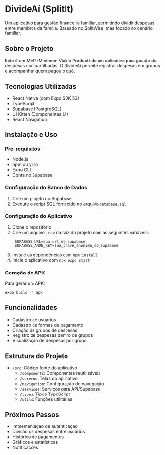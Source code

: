 # DivideAí (SplitIt)

Um aplicativo para gestão financeira familiar, permitindo dividir despesas entre membros da família. 
Baseado no SplitWise, mas focado no cenário familiar.

## Sobre o Projeto

Este é um MVP (Minimum Viable Product) de um aplicativo para gestão de despesas compartilhadas. 
O DivideAí permite registrar despesas em grupos e acompanhar quem pagou o quê.

## Tecnologias Utilizadas

- React Native (com Expo SDK 53)
- TypeScript
- Supabase (PostgreSQL)
- UI Kitten (Componentes UI)
- React Navigation

## Instalação e Uso

### Pré-requisitos

- Node.js
- npm ou yarn
- Expo CLI
- Conta no Supabase

### Configuração do Banco de Dados

1. Crie um projeto no Supabase
2. Execute o script SQL fornecido no arquivo `database.sql`

### Configuração do Aplicativo

1. Clone o repositório
2. Crie um arquivo `.env` na raiz do projeto com as seguintes variáveis:
   ```env
    SUPABASE_URL=sua_url_do_supabase
    SUPABASE_ANON_KEY=sua_chave_anonima_do_supabase
    ```
3. Instale as dependências com `npm install`
4. Inicie o aplicativo com `npx expo start`

### Geração de APK

Para gerar um APK:

```bash
expo build -t apk
```

## Funcionalidades

- Cadastro de usuários
- Cadastro de formas de pagamento
- Criação de grupos de despesas
- Registro de despesas dentro de grupos
- Visualização de despesas por grupo

## Estrutura do Projeto

- `/src`: Código fonte do aplicativo
  - `/components`: Componentes reutilizáveis
  - `/screens`: Telas do aplicativo
  - `/navigation`: Configuração de navegação
  - `/services`: Serviços para API/Supabase
  - `/types`: Tipos TypeScript
  - `/utils`: Funções utilitárias

## Próximos Passos

- Implementação de autenticação
- Divisão de despesas entre usuários
- Histórico de pagamentos
- Gráficos e estatísticas
- Notificações
